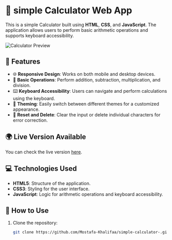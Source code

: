 # 🧮 simple Calculator Web App

This is a simple Calculator built using **HTML**, **CSS**, and **JavaScript**. The application allows users to perform basic arithmetic operations and supports keyboard accessibility.

![Calculator Preview](https://github.com/user-attachments/assets/2082824d-0470-4e04-9133-27cfe150cce4)

## 🚀 Features

- 🌐 **Responsive Design**: Works on both mobile and desktop devices.
- 🔢 **Basic Operations**: Perform addition, subtraction, multiplication, and division.
- ⌨️ **Keyboard Accessibility**: Users can navigate and perform calculations using the keyboard.
- 🎨 **Theming**: Easily switch between different themes for a customized appearance.
- 🔄 **Reset and Delete**: Clear the input or delete individual characters for error correction.

## 🌍 Live Version Available

You can check the live version [here](https://mostafa-khalifaa.github.io/simple-calculator/).

## 💻 Technologies Used

- **HTML5**: Structure of the application.
- **CSS3**: Styling for the user interface.
- **JavaScript**: Logic for arithmetic operations and keyboard accessibility.

## 📝 How to Use

1. Clone the repository:
   ```bash
   git clone https://github.com/Mostafa-Khalifaa/simple-calculator-.git
